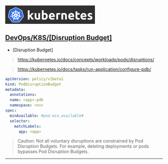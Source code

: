 [![](./resource/k8s.png)](https://kubernetes.io/)
## <ins>[DevOps]/[K8S]/[Disruption Budget] 


- [Disruption Budget]

>https://kubernetes.io/docs/concepts/workloads/pods/disruptions/

>https://kubernetes.io/docs/tasks/run-application/configure-pdb/

```yaml
apiVersion: policy/v1beta1
kind: PodDisruptionBudget
metadata:
  annotations:
  name: <app>-pdb
  namespace: <ns>
spec:
  minAvailable: #pod.min.available#
  selector:
    matchLabels:
      app: <app>
```


>Caution: Not all voluntary disruptions are constrained by Pod Disruption Budgets. For example, deleting deployments or pods bypasses Pod Disruption Budgets.


------
[DevOps]: <../../README.md>

[K8S]: <./k8s.md>